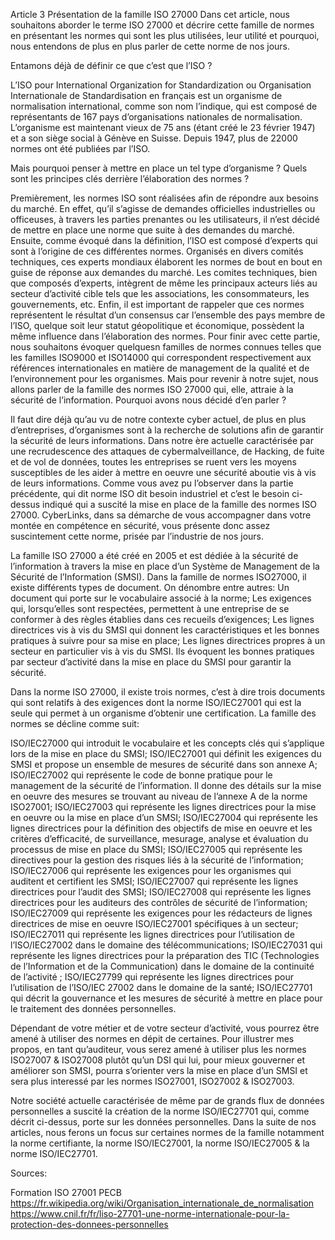 Article 3
Présentation de la famille ISO 27000
Dans cet article, nous souhaitons aborder le terme ISO 27000 et décrire cette famille de normes en présentant les normes qui sont les plus utilisées, leur utilité et pourquoi, nous entendons de plus en plus parler de cette norme de nos jours.

Entamons déjà de définir ce que c’est que l’ISO ?

L’ISO pour International Organization for Standardization ou Organisation Internationale de Standardisation en français est un organisme de normalisation international, comme son nom l’indique, qui est composé de représentants de 167 pays d’organisations nationales de normalisation. L’organisme est maintenant vieux de 75 ans (étant créé le 23 février 1947) et a son siège social à Génève en Suisse. Depuis 1947, plus de 22000 normes ont été publiées par l’ISO.

Mais pourquoi penser à mettre en place un tel type d’organisme ? Quels sont les principes clés derrière l’élaboration des normes ?

Premièrement, les normes ISO sont réalisées afin de répondre aux besoins du marché. En effet, qu’il s’agisse de demandes officielles industrielles ou officeuses, à travers les parties prenantes ou les utilisateurs, il n’est décidé de mettre en place une norme que suite à des demandes du marché. Ensuite, comme évoqué dans la définition, l’ISO est composé d’experts qui sont à l’origine de ces différentes normes. Organisés en divers comités techniques, ces experts mondiaux élaborent les normes de bout en bout en guise de réponse aux demandes du marché. Les comites techniques, bien que composés d’experts, intègrent de même les principaux acteurs liés au secteur d’activité cible tels que les associations, les consommateurs, les gouvernements, etc. Enfin, il est important de rappeler que ces normes représentent le résultat d’un consensus car l’ensemble des pays membre de l’ISO, quelque soit leur statut géopolitique et économique, possèdent la même influence dans l’élaboration des normes.
Pour finir avec cette partie, nous souhaitons évoquer quelquesn familles de normes connues telles que les familles ISO9000 et ISO14000 qui correspondent respectivement aux références internationales en matière de management de la qualité et de l’environnement pour les organismes. Mais pour revenir à notre sujet, nous allons parler de la famille des normes ISO 27000 qui, elle, attraie à la sécurité de l’information.
Pourquoi avons nous décidé d’en parler ?

Il faut dire déjà qu’au vu de notre contexte cyber actuel, de plus en plus d’entreprises, d’organismes sont à la recherche de solutions afin de garantir la sécurité de leurs informations. Dans notre ère actuelle caractérisée par une recrudescence des attaques de cybermalveillance, de Hacking, de fuite et de vol de données, toutes les entreprises se ruent vers les moyens susceptibles de les aider à mettre en oeuvre une sécurité aboutie vis à vis de leurs informations. Comme vous avez pu l’observer dans la partie précédente, qui dit norme ISO dit besoin industriel et c’est le besoin ci-dessus indiqué qui a suscité la mise en place de la famille des normes ISO 27000. 
CyberLinks, dans sa démarche de vous accompagner dans votre montée en compétence en sécurité, vous présente donc assez suscintement cette norme, prisée par l’industrie de nos jours.

La famille ISO 27000 a été créé en 2005 et est dédiée à la sécurité de l’information à travers la mise en place d’un Système de Management de la Sécurité de l’Information (SMSI). Dans la famille de normes ISO27000, il existe différents types de document. On dénombre entre autres:
Un document qui porte sur le vocabulaire associé à la norme;
Les exigences qui, lorsqu’elles sont respectées, permettent à une entreprise de se conformer à des règles établies dans ces recueils d’exigences;
Les lignes directrices vis à vis du SMSI qui donnent les caractéristiques et les bonnes pratiques à suivre pour sa mise en place;
Les lignes directrices propres à un secteur en particulier vis à vis du SMSI. Ils évoquent les bonnes pratiques par secteur d’activité dans la mise en place du SMSI pour garantir la sécurité.

Dans la norme ISO 27000, il existe trois normes, c’est à dire trois documents qui sont relatifs à des exigences dont la norme ISO/IEC27001 qui est la seule qui permet à un organisme d’obtenir une certification. La famille des normes se décline comme suit:

ISO/IEC27000 qui introduit le vocabulaire et les concepts clés qui s’applique lors de la mise en place du SMSI;
ISO/IEC27001 qui définit les exigences du SMSI et propose un ensemble de mesures de sécurité dans son annexe A;
ISO/IEC27002 qui représente le code de bonne pratique pour le management de la sécurité de l’information. Il donne des détails sur la mise en oeuvre des mesures se trouvant au niveau de l’annexe A de la norme ISO27001;
ISO/IEC27003 qui représente les lignes directrices pour la mise en oeuvre ou la mise en place d’un SMSI;
ISO/IEC27004 qui représente les lignes directrices pour la définition des objectifs de mise en oeuvre et les critères d’efficacité, de surveillance, mesurage, analyse et évaluation du processus de mise en place du SMSI;
ISO/IEC27005 qui représente les directives pour la gestion des risques liés à la sécurité de l’information;
ISO/IEC27006 qui représente les exigences pour les organismes qui auditent et certifient les SMSI;
ISO/IEC27007 qui représente les lignes directrices pour l’audit des SMSI;
ISO/IEC27008 qui représente les lignes directrices pour les auditeurs des contrôles de sécurité de l’information;
ISO/IEC27009 qui représente les exigences pour les rédacteurs de lignes directrices de mise en oeuvre ISO/IEC27001 spécifiques à un secteur;
ISO/IEC27011 qui représente les lignes directrices pour l’utilisation de l’ISO/IEC27002 dans le domaine des télécommunications;
ISO/IEC27031 qui représente les lignes directrices pour la préparation des TIC (Technologies de l’Information et de la Communication) dans le domaine de la continuité de l’activité ;
ISO/IEC27799 qui représente les lignes directrices pour l’utilisation de l’ISO/IEC 27002 dans le domaine de la santé;
ISO/IEC27701 qui décrit la gouvernance et les mesures de sécurité à mettre en place pour le traitement des données personnelles.

Dépendant de votre métier et de votre secteur d’activité, vous pourrez être amené à utiliser des normes en dépit de certaines. Pour illustrer mes propos, en tant qu’auditeur, vous serez amené à utiliser plus les normes ISO27007 & ISO27008 plutôt qu’un DSI qui lui, pour mieux gouverner et améliorer son SMSI, pourra s’orienter vers la mise en place d’un SMSI et sera plus interessé par les normes ISO27001, ISO27002 & ISO27003.

Notre société actuelle caractérisée de même par de grands flux de données personnelles a suscité la création de la norme ISO/IEC27701 qui, comme décrit ci-dessus, porte sur les données personnelles. 
Dans la suite de nos articles, nous ferons un focus sur certaines normes de la famille notamment la norme certifiante, la norme ISO/IEC27001, la norme ISO/IEC27005 & la norme ISO/IEC27701.


Sources:

Formation ISO 27001 PECB
https://fr.wikipedia.org/wiki/Organisation_internationale_de_normalisation
https://www.cnil.fr/fr/liso-27701-une-norme-internationale-pour-la-protection-des-donnees-personnelles

